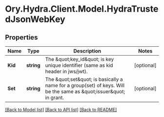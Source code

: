 # Ory.Hydra.Client.Model.HydraTrustedJsonWebKey

## Properties

Name | Type | Description | Notes
------------ | ------------- | ------------- | -------------
**Kid** | **string** | The \&quot;key_id\&quot; is key unique identifier (same as kid header in jws/jwt). | [optional] 
**Set** | **string** | The \&quot;set\&quot; is basically a name for a group(set) of keys. Will be the same as \&quot;issuer\&quot; in grant. | [optional] 

[[Back to Model list]](../README.md#documentation-for-models) [[Back to API list]](../README.md#documentation-for-api-endpoints) [[Back to README]](../README.md)

